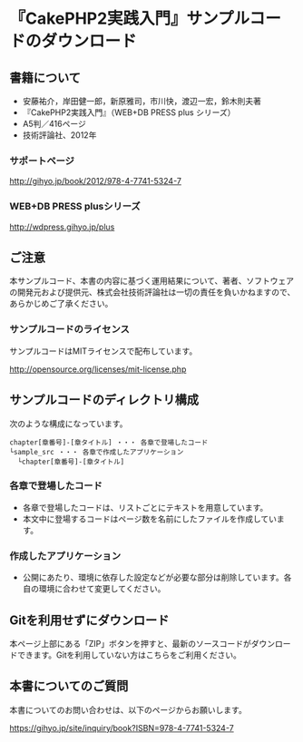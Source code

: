 # 『CakePHP2実践入門』サンプルコードのダウンロード

## 書籍について
- 安藤祐介，岸田健一郎，新原雅司，市川快，渡辺一宏，鈴木則夫著
- 『CakePHP2実践入門』（WEB+DB PRESS plus シリーズ）
- A5判／416ページ
- 技術評論社、2012年

### サポートページ
http://gihyo.jp/book/2012/978-4-7741-5324-7

### WEB+DB PRESS plusシリーズ
http://wdpress.gihyo.jp/plus

## ご注意
本サンプルコード、本書の内容に基づく運用結果について、著者、ソフトウェアの開発元および提供元、株式会社技術評論社は一切の責任を負いかねますので、あらかじめご了承ください。

### サンプルコードのライセンス
サンプルコードはMITライセンスで配布しています。

http://opensource.org/licenses/mit-license.php

## サンプルコードのディレクトリ構成
次のような構成になっています。

	chapter[章番号]-[章タイトル] ・・・ 各章で登場したコード
	└sample_src ・・・ 各章で作成したアプリケーション
	  └chapter[章番号]-[章タイトル]

### 各章で登場したコード
- 各章で登場したコードは、リストごとにテキストを用意しています。
- 本文中に登場するコードはページ数を名前にしたファイルを作成しています。

### 作成したアプリケーション
- 公開にあたり、環境に依存した設定などが必要な部分は削除しています。各自の環境に合わせて変更してください。

## Gitを利用せずにダウンロード
本ページ上部にある「ZIP」ボタンを押すと、最新のソースコードがダウンロードできます。Gitを利用していない方はこちらをご利用ください。

## 本書についてのご質問
本書についてのお問い合わせは、以下のページからお願いします。

https://gihyo.jp/site/inquiry/book?ISBN=978-4-7741-5324-7